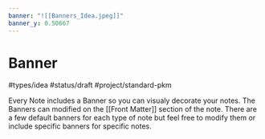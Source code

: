 ```yaml
---
banner: "![[Banners_Idea.jpeg]]"
banner_y: 0.50667
---
```

# Banner
#types/idea  #status/draft  #project/standard-pkm 

Every Note includes a Banner so you can visualy decorate your notes. The Banners can modified on the [[Front Matter]] section of the note. There are a few default banners for each type of note but feel free to modify them or include specific banners for specific notes.